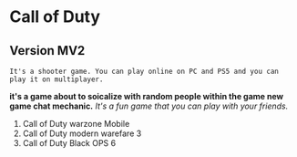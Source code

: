 # Call of Duty

## Version MV2

    It's a shooter game. You can play online on PC and PS5 and you can play it on multiplayer.

**it's a game about to soicalize with random people within the game new game chat mechanic.**
_It's a fun game that you can play with your friends._

1. Call of Duty warzone Mobile
2. Call of Duty modern warefare 3
3. Call of Duty Black OPS 6

